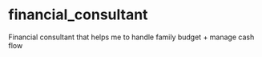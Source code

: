 # financial_consultant
Financial consultant that helps me to handle family budget + manage cash flow
